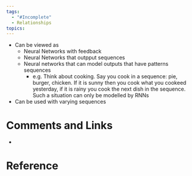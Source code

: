```yaml
---
tags:
  - "#Incomplete"
  - Relationships
topics:
---
```

- Can be viewed as
    - Neural Networks with feedback
    - Neural Networks that outpput sequences
    - Neural networks that can model outputs that have patterns sequences
        - e.g. Think about cooking. Say you cook in a sequence: pie, burger, chicken. If it is sunny then you cook what you cookeed yesterday, if it is rainy you cook the next dish in the sequence. Such a situation can only be modelled by RNNs
- Can be used with varying sequences
# Comments and Links
- 
# Reference